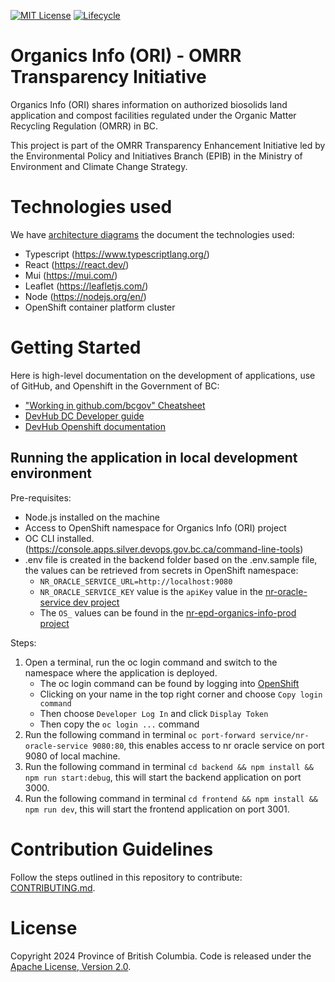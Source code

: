 [![MIT License](https://img.shields.io/github/license/bcgov/quickstart-openshift.svg)](/LICENSE.md)
[![Lifecycle](https://img.shields.io/badge/Lifecycle-Experimental-339999)](https://github.com/bcgov/repomountie/blob/master/doc/lifecycle-badges.md)

# Organics Info (ORI) - OMRR Transparency Initiative

Organics Info (ORI) shares information on authorized biosolids land application and compost facilities regulated under the Organic Matter Recycling Regulation (OMRR) in BC. 

This project is part of the OMRR Transparency Enhancement Initiative led by the Environmental Policy and Initiatives Branch (EPIB) in the Ministry of Environment and Climate Change Strategy.

# Technologies used

We have [architecture diagrams](.diagrams/architecture) the document the technologies used:

- Typescript (https://www.typescriptlang.org/)
- React (https://react.dev/)
- Mui (https://mui.com/)
- Leaflet (https://leafletjs.com/)
- Node (https://nodejs.org/en/)
- OpenShift container platform cluster

# Getting Started

Here is high-level documentation on the development of applications, use of GitHub, and Openshift in the Government of BC: 
- ["Working in github.com/bcgov" Cheatsheet](https://github.com/bcgov/BC-Policy-Framework-For-GitHub/blob/master/BC-Gov-Org-HowTo/Cheatsheet.md)
- [DevHub DC Developer guide](https://developer.gov.bc.ca/docs/default/component/bc-developer-guide/)
- [DevHub Openshift documentation](https://developer.gov.bc.ca/docs/default/component/platform-developer-docs)

## Running the application in local development environment

Pre-requisites:

- Node.js installed on the machine
- Access to OpenShift namespace for Organics Info (ORI) project
- OC CLI installed.(https://console.apps.silver.devops.gov.bc.ca/command-line-tools)
- .env file is created in the backend folder based on the .env.sample file, the values can be retrieved from secrets in
  OpenShift namespace: 
  - `NR_ORACLE_SERVICE_URL=http://localhost:9080`
  - `NR_ORACLE_SERVICE_KEY` value is the `apiKey` value in the [nr-oracle-service dev project](https://console.apps.silver.devops.gov.bc.ca/k8s/ns/d37bb7-dev/secrets/nr-oracle-service)
  -  The `OS_` values can be found in the [nr-epd-organics-info-prod project](https://console.apps.silver.devops.gov.bc.ca/k8s/ns/d37bb7-prod/secrets/nr-epd-organics-info-prod)

Steps:

1. Open a terminal, run the oc login command and switch to the namespace where the application is deployed.
   - The oc login command can be found by logging into [OpenShift](https://console.apps.silver.devops.gov.bc.ca/)
   - Clicking on your name in the top right corner and choose `Copy login command` 
   - Then choose `Developer Log In` and click `Display Token`
   - Then copy the `oc login ...` command
2. Run the following command in terminal `oc port-forward service/nr-oracle-service 9080:80`, this enables access to nr
   oracle service on port 9080 of local machine.
3. Run the following command in terminal `cd backend && npm install && npm run start:debug`, this will start the backend
   application on port 3000.
4. Run the following command in terminal `cd frontend && npm install && npm run dev`, this will start the frontend
   application on port 3001.

# Contribution Guidelines

Follow the steps outlined in this repository to contribute: [CONTRIBUTING.md](./CONTRIBUTING.md).

# License

Copyright 2024 Province of British Columbia. Code is released under the [Apache License, Version 2.0](./LICENSE).
